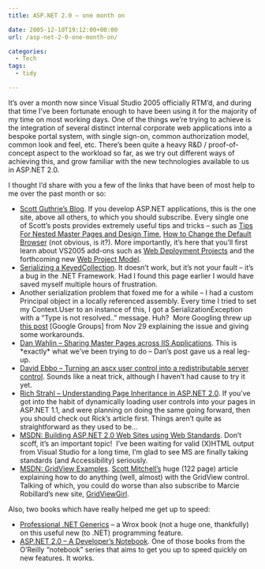 ```yaml
---
title: ASP.NET 2.0 – one month on

date: 2005-12-10T19:12:00+00:00
url: /asp-net-2-0-one-month-on/

categories:
  - Tech
tags:
  - tidy

---
```

It’s over a month now since Visual Studio 2005 officially RTM’d, and during that time I’ve been fortunate enough to have been using it for the majority of my time on most working days. One of the things we’re trying to achieve is the integration of several distinct internal corporate web applications into a bespoke portal system, with single sign-on, common authorization model, common look and feel, etc. There’s been quite a heavy R&D / proof-of-concept aspect to the workload so far, as we try out different ways of achieving this, and grow familiar with the new technologies available to us in ASP.NET 2.0.

I thought I’d share with you a few of the links that have been of most help to me over the past month or so:

  * [Scott Guthrie’s Blog][1]. If you develop ASP.NET applications, this is the one site, above all others, to which you should subscribe. Every single one of Scott’s posts provides extremely useful tips and tricks &#8211; such as [Tips For Nested Master Pages and Design Time][2], [How to Change the Default Browser][3] (not obvious, is it?). More importantly, it’s here that you’ll first learn about VS2005 add-ons such as [Web Deployment Projects][4] and the forthcoming new [Web Project Model][5].
  * [Serializing a KeyedCollection][6]. It doesn’t work, but it’s not your fault &#8211; it’s a bug in the .NET Framework. Had I found this page earlier I would have saved myself multiple hours of frustration.
  * Another serialization problem that foxed me for a while &#8211; I had a custom Principal object in a locally referenced assembly. Every time I tried to set my Context.User to an instance of this, I got a SerializationException with a &#8220;Type is not resolved..&#8221; message. Huh?  More Googling threw up [this post][7] [Google Groups] from Nov 29 explaining the issue and giving some workarounds.
  * [Dan Wahlin &#8211; Sharing Master Pages across IIS Applications][8]. This is \*exactly\* what we’ve been trying to do &#8211; Dan’s post gave us a real leg-up.
  * [David Ebbo &#8211; Turning an ascx user control into a redistributable server control][9]. Sounds like a neat trick, although I haven’t had cause to try it yet.
  * [Rich Strahl &#8211; Understanding Page Inheritance in ASP.NET 2.0][10]. If you’ve got into the habit of dynamically loading user controls into your pages in ASP.NET 1.1, and were planning on doing the same going forward, then you should check out Rick’s article first. Things aren’t quite as straightforward as they used to be&#8230;
  * [MSDN: Building ASP.NET 2.0 Web Sites using Web Standards][11]. Don’t scoff, it’s an important topic!  I’ve been waiting for valid (X)HTML output from Visual Studio for a long time, I’m glad to see MS are finally taking standards (and Accessibility) seriously.
  * [MSDN: GridView Examples][12]. [Scott Mitchell’s][13] huge (122 page) article explaining how to do anything (well, almost) with the GridView control. Talking of which, you could do worse than also subscribe to Marcie Robillard’s new site, [GridViewGirl][14].

Also, two books which have really helped me get up to speed:

  * [Professional .NET Generics][15] &#8211; a Wrox book (not a huge one, thankfully) on this useful new (to .NET) programming feature.
  * [ASP.NET 2.0 &#8211; A Developer’s Notebook][16]. One of those books from the O’Reilly &#8220;notebook&#8221; series that aims to get you up to speed quickly on new features. It works.

 [1]: http://weblogs.asp.net/scottgu/
 [2]: http://weblogs.asp.net/scottgu/archive/2005/11/11/430382.aspx
 [3]: http://weblogs.asp.net/scottgu/archive/2005/11/18/430943.aspx
 [4]: http://weblogs.asp.net/scottgu/archive/2005/11/06/429723.aspx
 [5]: http://weblogs.asp.net/scottgu/archive/2005/12/07/432630.aspx
 [6]: http://pluralsight.com/blogs/craig/archive/2005/10/19/15696.aspx
 [7]: http://tinyurl.com/7tp97
 [8]: http://weblogs.asp.net/dwahlin/archive/2005/11/16/430779.aspx
 [9]: http://blogs.msdn.com/davidebb/archive/2005/10/30/487160.aspx
 [10]: http://west-wind.com/weblog/posts/3016.aspx
 [11]: http://msdn.microsoft.com/asp.net/reference/design/default.aspx?pull=/library/en-us/dnaspp/html/aspnetusstan.asp
 [12]: http://msdn.microsoft.com/library/default.asp?url=/library/en-us/dnaspp/html/GridViewEx.asp
 [13]: http://www.scottonwriting.net/sowBlog/
 [14]: http://www.gridviewgirl.com/GridViewGirl/
 [15]: http://www.amazon.co.uk/exec/obidos/ASIN/0764559885
 [16]: http://www.amazon.co.uk/exec/obidos/ASIN/0596008120